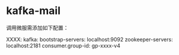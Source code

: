 # kafka-mail
调用微服需添加如下配置：

XXXX:
  kafka:
    bootstrap-servers: localhost:9092
    zookeeper-servers: localhost:2181
    consumer.group-id: gp-xxxx-v4
